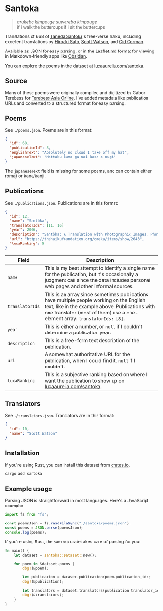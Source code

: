 # Santoka

> _arukeba kimpouge suwareba kimpouge_  
> if i walk the buttercups if i sit the buttercups

Translations of 668 of [Taneda Santōka](https://en.wikipedia.org/wiki/Sant%C5%8Dka_Taneda)'s free-verse haiku, including excellent translations by [Hiroaki Satō](<https://en.wikipedia.org/wiki/Hiroaki_Sato_(translator)>), [Scott Watson](https://www.instagram.com/swbotl), and [Cid Corman](https://en.wikipedia.org/wiki/Cid_Corman).

Available as JSON for easy parsing, or in the [Leaflet.md]() format for viewing in Markdown-friendly apps like [Obsidian](https://obsidian.md/).

You can explore the poems in the dataset at [lucaaurelia.com/santoka](https://lucaaurelia.com/santoka).

## Source

Many of these poems were originally compiled and digitized by Gábor Terebess for [Terebess Asia Online](https://terebess.hu/english/haiku/taneda.html). I've added metadata like publication URLs and converted to a structured format for easy parsing.

## Poems

See `./poems.json`. Poems are in this format:

```json
{
  "id": 68,
  "publicationId": 3,
  "englishText": "Absolutely no cloud I take off my hat",
  "japaneseText": "Mattaku kumo ga nai kasa o nugi"
}
```

The `japaneseText` field is missing for some poems, and can contain either romaji or kana/kanji.

## Publications

See `./publications.json`. Publications are in this format:

```json
{
  "id": 12,
  "name": "Santôka",
  "translatorIds": [11, 16],
  "year": 2006,
  "description": "Santôka: A Translation with Photographic Images. Photographs by Hakudô Inoue; book and cover design by Kazuya Takaoka; English text by Emiko Miyashita and Paul Watsky. (PIE Books, Tokyo, 2006). 400 pages",
  "url": "https://thehaikufoundation.org/omeka/items/show/2643",
  "lucaRanking": 5
}
```

| Field           | Description                                                                                                                                                                                                               |
| --------------- | ------------------------------------------------------------------------------------------------------------------------------------------------------------------------------------------------------------------------- |
| `name`          | This is my best attempt to identify a single name for the publication, but it's occasionally a judgment call since the data includes personal web pages and other informal sources.                                       |
| `translatorIds` | This is an array since sometimes publications have multiple people working on the English text, like in the example above. Publications with one translator (most of them) use a one-element array: `translatorIds: [8]`. |
| `year`          | This is either a number, or `null` if I couldn't determine a publication year.                                                                                                                                            |
| `description`   | This is a free-form text description of the publication.                                                                                                                                                                  |
| `url`           | A somewhat authoritative URL for the publication, when I could find it. `null` if I couldn't.                                                                                                                             |
| `lucaRanking`   | This is a subjective ranking based on where I want the publication to show up on [lucaaurelia.com/santoka](https://lucaaurelia.com/santoka).                                                                              |

## Translators

See `./translators.json`. Translators are in this format:

```json
{
  "id": 10,
  "name": "Scott Watson"
}
```

## Installation

If you're using Rust, you can install this dataset from [crates.io]().

```bash
cargo add santoka
```

## Example usage

Parsing JSON is straightforward in most languages. Here's a JavaScript example:

```javascript
import fs from "fs";

const poemsJson = fs.readFileSync("./santoka/poems.json");
const poems = JSON.parse(poemsJson);
console.log(poems);
```

If you're using Rust, the `santoka` crate takes care of parsing for you:

```rust
fn main() {
    let dataset = santoka::Dataset::new();

    for poem in &dataset.poems {
        dbg!(&poem);

        let publication = dataset.publication(poem.publication_id);
        dbg!(&publication);

        let translators = dataset.translators(publication.translator_ids);
        dbg!(&translators);
    }
}
```
